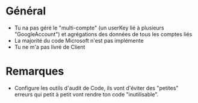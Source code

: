 # Général
- Tu na pas géré le "multi-compte" (un userKey lié à plusieurs "GoogleAccount") et agrégations des données de tous les comptes liés
- La majorité du code Microsoft n'est pas implémente
- Tu ne m'a pas livré de Client

# Remarques
- Configure les outils d'audit de Code, ils vont d'éviter des "petites" erreurs qui petit à petit vont rendre ton code "inutilisable".